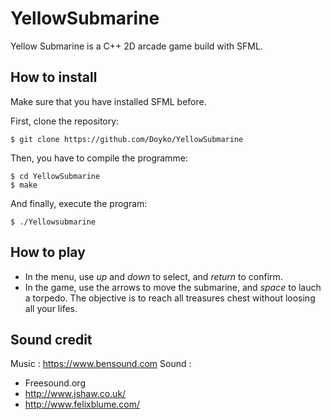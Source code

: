 # YellowSubmarine
Yellow Submarine is a C++ 2D arcade game build with SFML.

## How to install
Make sure that you have installed SFML before.

First, clone the repository:

    $ git clone https://github.com/Doyko/YellowSubmarine

Then, you have to compile the programme:

    $ cd YellowSubmarine
    $ make

And finally, execute the program:

    $ ./Yellowsubmarine

## How to play
- In the menu, use *up* and *down* to select, and *return* to confirm.
- In the game, use the arrows to move the submarine, and *space* to lauch a torpedo. The objective is to reach all treasures chest without loosing all your lifes.

## Sound credit
Music : https://www.bensound.com
Sound : 
- Freesound.org
- http://www.jshaw.co.uk/
- http://www.felixblume.com/

